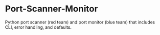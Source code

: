 # Port-Scanner-Monitor
Python port scanner (red team) and port monitor (blue team) that includes CLI, error handling, and defaults.
